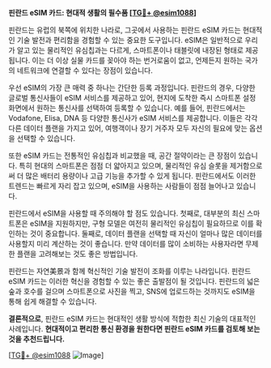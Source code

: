**핀란드 eSIM 카드: 현대적 생활의 필수품 [[TG💪+ @esim1088](https://t.me/s/esim1088)]**

핀란드는 유럽의 북쪽에 위치한 나라로, 그곳에서 사용하는 핀란드 eSIM 카드는 현대적인 기술 발전과 편리함을 경험할 수 있는 중요한 도구입니다. eSIM은 일반적으로 우리가 알고 있는 물리적인 유심칩과는 다르게, 스마트폰이나 태블릿에 내장된 형태로 제공됩니다. 이는 더 이상 실물 카드를 꽂아야 하는 번거로움이 없고, 언제든지 원하는 국가의 네트워크에 연결할 수 있다는 장점이 있습니다.

우선 eSIM의 가장 큰 매력 중 하나는 간단한 등록 과정입니다. 핀란드의 경우, 다양한 글로벌 통신사들이 eSIM 서비스를 제공하고 있어, 현지에 도착한 즉시 스마트폰 설정 화면에서 원하는 통신사를 선택하여 등록할 수 있습니다. 예를 들어, 핀란드에서는 Vodafone, Elisa, DNA 등 다양한 통신사가 eSIM 서비스를 제공합니다. 이들은 각각 다른 데이터 플랜을 가지고 있어, 여행객이나 장기 거주자 모두 자신의 필요에 맞는 옵션을 선택할 수 있습니다.

또한 eSIM 카드는 전통적인 유심칩과 비교했을 때, 공간 절약이라는 큰 장점이 있습니다. 특히 현대의 스마트폰은 점점 더 얇아지고 있으며, 물리적인 유심 슬롯을 제거함으로써 더 많은 배터리 용량이나 고급 기능을 추가할 수 있게 됩니다. 핀란드에서도 이러한 트렌드는 빠르게 자리 잡고 있으며, eSIM을 사용하는 사람들이 점점 늘어나고 있습니다.

핀란드에서 eSIM을 사용할 때 주의해야 할 점도 있습니다. 첫째로, 대부분의 최신 스마트폰은 eSIM을 지원하지만, 구형 모델은 여전히 물리적인 유심칩이 필요하므로 이를 확인하는 것이 중요합니다. 둘째로, 데이터 플랜을 선택할 때 자신이 얼마나 많은 데이터를 사용할지 미리 계산하는 것이 좋습니다. 만약 데이터를 많이 소비하는 사용자라면 무제한 플랜을 고려해보는 것도 좋은 방법입니다.

핀란드는 자연美景과 함께 혁신적인 기술 발전이 조화를 이루는 나라입니다. 핀란드 eSIM 카드는 이러한 혁신을 경험할 수 있는 좋은 출발점이 될 것입니다. 핀란드의 넓은 숲과 호수를 걸으며 스마트폰으로 사진을 찍고, SNS에 업로드하는 것까지도 eSIM을 통해 쉽게 해결할 수 있습니다.

**결론적으로**, 핀란드 eSIM 카드는 현대적인 생활 방식에 적합한 최신 기술의 대표적인 사례입니다. **현대적이고 편리한 통신 환경을 원한다면 핀란드 eSIM 카드를 검토해 보는 것을 추천드립니다.** 

[[TG💪+ @esim1088](https://t.me/s/esim1088) ![Image](https://i.postimg.cc/Y0z9fWf4/image.png)]